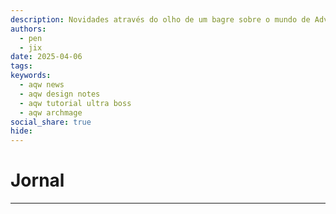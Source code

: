 ```yaml
---
description: Novidades através do olho de um bagre sobre o mundo de Adventure Quest Worlds!
authors:
  - pen
  - jix
date: 2025-04-06
tags: 
keywords:
  - aqw news
  - aqw design notes
  - aqw tutorial ultra boss
  - aqw archmage
social_share: true
hide: 
---
```

# Jornal
---

